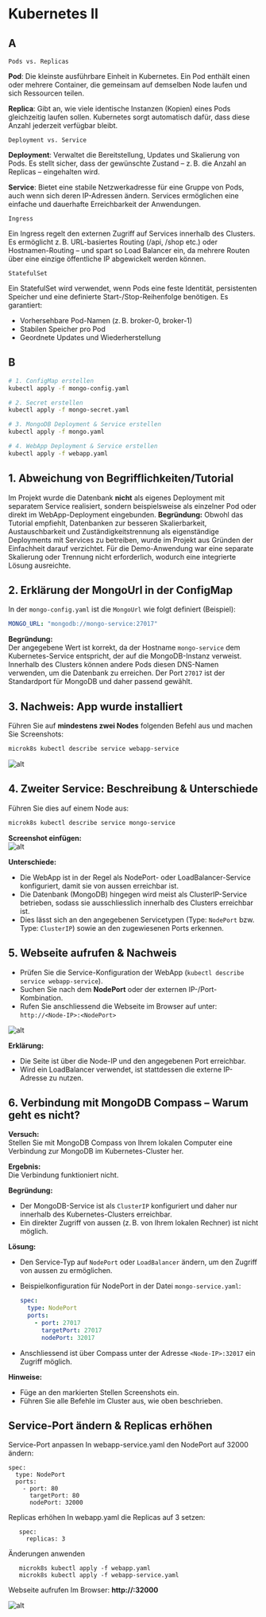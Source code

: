 # Kubernetes II

## A 

`Pods vs. Replicas`

**Pod**: Die kleinste ausführbare Einheit in Kubernetes. Ein Pod enthält einen oder mehrere Container, die gemeinsam auf demselben Node laufen und sich Ressourcen teilen.

**Replica**: Gibt an, wie viele identische Instanzen (Kopien) eines Pods gleichzeitig laufen sollen. Kubernetes sorgt automatisch dafür, dass diese Anzahl jederzeit verfügbar bleibt.

`Deployment vs. Service`

**Deployment**: Verwaltet die Bereitstellung, Updates und Skalierung von Pods. Es stellt sicher, dass der gewünschte Zustand – z. B. die Anzahl an Replicas – eingehalten wird.

**Service**: Bietet eine stabile Netzwerkadresse für eine Gruppe von Pods, auch wenn sich deren IP-Adressen ändern. Services ermöglichen eine einfache und dauerhafte Erreichbarkeit der Anwendungen.

`Ingress`

Ein Ingress regelt den externen Zugriff auf Services innerhalb des Clusters. Es ermöglicht z. B. URL-basiertes Routing (/api, /shop etc.) oder Hostnamen-Routing – und spart so Load Balancer ein, da mehrere Routen über eine einzige öffentliche IP abgewickelt werden können.

`StatefulSet`

Ein StatefulSet wird verwendet, wenn Pods eine feste Identität, persistenten Speicher und eine definierte Start-/Stop-Reihenfolge benötigen. Es garantiert:

- Vorhersehbare Pod-Namen (z. B. broker-0, broker-1)
- Stabilen Speicher pro Pod
- Geordnete Updates und Wiederherstellung

## B

```sh
# 1. ConfigMap erstellen
kubectl apply -f mongo-config.yaml

# 2. Secret erstellen
kubectl apply -f mongo-secret.yaml

# 3. MongoDB Deployment & Service erstellen
kubectl apply -f mongo.yaml

# 4. WebApp Deployment & Service erstellen
kubectl apply -f webapp.yaml
```

## 1. Abweichung von Begrifflichkeiten/Tutorial

Im Projekt wurde die Datenbank **nicht** als eigenes Deployment mit separatem Service realisiert, sondern beispielsweise als einzelner Pod oder direkt im WebApp-Deployment eingebunden.
**Begründung:**
Obwohl das Tutorial empfiehlt, Datenbanken zur besseren Skalierbarkeit, Austauschbarkeit und Zuständigkeitstrennung als eigenständige Deployments mit Services zu betreiben, wurde im Projekt aus Gründen der Einfachheit darauf verzichtet. Für die Demo-Anwendung war eine separate Skalierung oder Trennung nicht erforderlich, wodurch eine integrierte Lösung ausreichte.

## 2. Erklärung der MongoUrl in der ConfigMap

In der `mongo-config.yaml` ist die `MongoUrl` wie folgt definiert (Beispiel):

```yaml
MONGO_URL: "mongodb://mongo-service:27017"
```

**Begründung:**  
Der angegebene Wert ist korrekt, da der Hostname `mongo-service` dem Kubernetes-Service entspricht, der auf die MongoDB-Instanz verweist. Innerhalb des Clusters können andere Pods diesen DNS-Namen verwenden, um die Datenbank zu erreichen. Der Port `27017` ist der Standardport für MongoDB und daher passend gewählt.

## 3. Nachweis: App wurde installiert

Führen Sie auf **mindestens zwei Nodes** folgenden Befehl aus und machen Sie Screenshots:

```sh
microk8s kubectl describe service webapp-service
```

![alt](./Bilder/Bild-1.png)

## 4. Zweiter Service: Beschreibung & Unterschiede

Führen Sie dies auf einem Node aus:

```sh
microk8s kubectl describe service mongo-service
```

**Screenshot einfügen:**  
![alt](./Bilder/Bild-2.png)

**Unterschiede:**  
- Die WebApp ist in der Regel als NodePort- oder LoadBalancer-Service konfiguriert, damit sie von aussen erreichbar ist.
- Die Datenbank (MongoDB) hingegen wird meist als ClusterIP-Service betrieben, sodass sie ausschliesslich innerhalb des Clusters erreichbar ist.
- Dies lässt sich an den angegebenen Servicetypen (Type: `NodePort` bzw. Type: `ClusterIP`) sowie an den zugewiesenen Ports erkennen.

## 5. Webseite aufrufen & Nachweis

- Prüfen Sie die Service-Konfiguration der WebApp (`kubectl describe service webapp-service`).
- Suchen Sie nach dem **NodePort** oder der externen IP-/Port-Kombination.
- Rufen Sie anschliessend die Webseite im Browser auf unter:
`http://<Node-IP>:<NodePort>`

![alt](./Bilder/Bild-3.png)

**Erklärung:**  
- Die Seite ist über die Node-IP und den angegebenen Port erreichbar.
- Wird ein LoadBalancer verwendet, ist stattdessen die externe IP-Adresse zu nutzen.

## 6. Verbindung mit MongoDB Compass – Warum geht es nicht?

**Versuch:**  
Stellen Sie mit MongoDB Compass von Ihrem lokalen Computer eine Verbindung zur MongoDB im Kubernetes-Cluster her.

**Ergebnis:**  
Die Verbindung funktioniert nicht.

**Begründung:**  
- Der MongoDB-Service ist als `ClusterIP` konfiguriert und daher nur innerhalb des Kubernetes-Clusters erreichbar.
- Ein direkter Zugriff von aussen (z. B. von Ihrem lokalen Rechner) ist nicht möglich.

**Lösung:**  
- Den Service-Typ auf `NodePort` oder `LoadBalancer` ändern, um den Zugriff von aussen zu ermöglichen.
- Beispielkonfiguration für NodePort in der Datei `mongo-service.yaml`:

  ```yaml
  spec:
    type: NodePort
    ports:
      - port: 27017
        targetPort: 27017
        nodePort: 32017
  ```

- Anschliessend ist über Compass unter der Adresse `<Node-IP>:32017` ein Zugriff möglich.

**Hinweise:**  
- Füge an den markierten Stellen Screenshots ein.
- Führen Sie alle Befehle im Cluster aus, wie oben beschrieben.

## Service-Port ändern & Replicas erhöhen
Service-Port anpassen
In webapp-service.yaml den NodePort auf 32000 ändern:
```
spec:
  type: NodePort
  ports:
    - port: 80
      targetPort: 80
      nodePort: 32000
```

Replicas erhöhen
In webapp.yaml die Replicas auf 3 setzen:

```  
   spec:
     replicas: 3
``` 

Änderungen anwenden
```
   microk8s kubectl apply -f webapp.yaml
   microk8s kubectl apply -f webapp-service.yaml
```

Webseite aufrufen
Im Browser: **http://<Node-IP>:32000**

![alt](./Bilder/Bild-4.png)